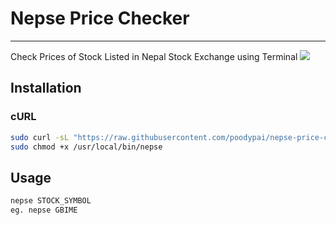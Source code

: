 # Nepse Price Checker
---
Check Prices of Stock Listed in Nepal Stock Exchange using Terminal
<img src="https://blogger.googleusercontent.com/img/b/R29vZ2xl/AVvXsEjEZM2u_LmDKya7OPcnQjykrv2npcCA4RLLUgj1_PHG1wUy8aICuqvpu09Nwd-GpPwJWzQP4RMRY9I7FaBx2JtAjNlMB09p49lipVHttK7HS5OKGKyflDuxrcC6HK8IUHVCNIJO5ZZ6VAtD2mzaKzOqQN1giPxh5qOgl-SaMb5SZ_7xGgsOYlOqPbUj/w544-h306/ArcoLinux-2022-02-08-1644322192_screenshot_1366x768.jpg" width="auto"/>
## Installation
### cURL
```sh
sudo curl -sL "https://raw.githubusercontent.com/poodypai/nepse-price-checker/main/nepse" -o /usr/local/bin/nepse
sudo chmod +x /usr/local/bin/nepse
```
## Usage
```sh
nepse STOCK_SYMBOL
eg. nepse GBIME

